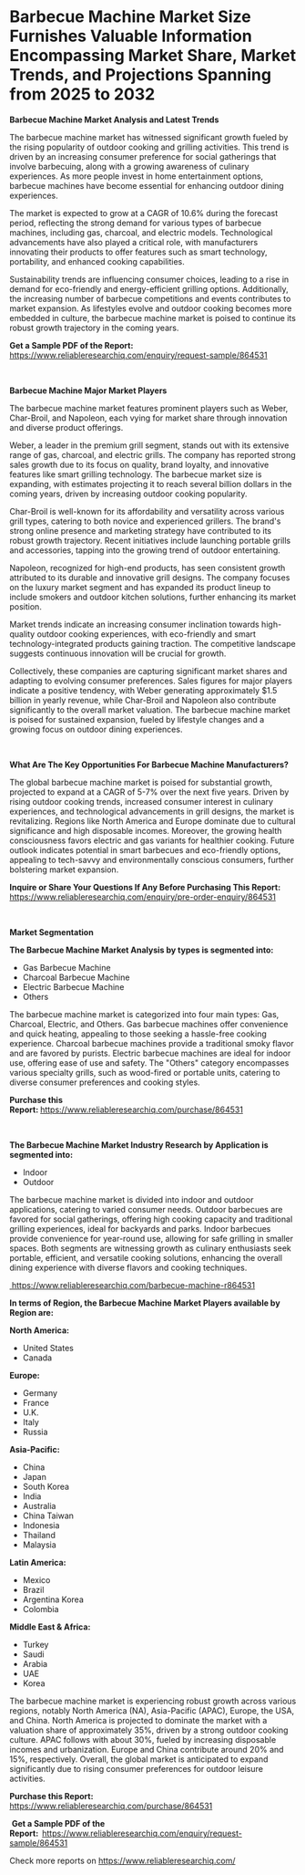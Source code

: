 <p><h1>Barbecue Machine Market Size Furnishes Valuable Information Encompassing Market Share, Market Trends, and Projections Spanning from 2025 to 2032</h1></p><p><strong>Barbecue Machine Market Analysis and Latest Trends</strong></p>
<p><p>The barbecue machine market has witnessed significant growth fueled by the rising popularity of outdoor cooking and grilling activities. This trend is driven by an increasing consumer preference for social gatherings that involve barbecuing, along with a growing awareness of culinary experiences. As more people invest in home entertainment options, barbecue machines have become essential for enhancing outdoor dining experiences.</p><p>The market is expected to grow at a CAGR of 10.6% during the forecast period, reflecting the strong demand for various types of barbecue machines, including gas, charcoal, and electric models. Technological advancements have also played a critical role, with manufacturers innovating their products to offer features such as smart technology, portability, and enhanced cooking capabilities. </p><p>Sustainability trends are influencing consumer choices, leading to a rise in demand for eco-friendly and energy-efficient grilling options. Additionally, the increasing number of barbecue competitions and events contributes to market expansion. As lifestyles evolve and outdoor cooking becomes more embedded in culture, the barbecue machine market is poised to continue its robust growth trajectory in the coming years.</p></p>
<p><strong>Get a Sample PDF of the Report:&nbsp;</strong> <a href="https://www.reliableresearchiq.com/enquiry/request-sample/864531?utm_campaign=2299&utm_medium=2&utm_source=Github&utm_content=ia&utm_term=05042025&utm_id=barbecue-machine">https://www.reliableresearchiq.com/enquiry/request-sample/864531</a></p>
<p>&nbsp;</p>
<p><strong>Barbecue Machine Major Market Players</strong></p>
<p><p>The barbecue machine market features prominent players such as Weber, Char-Broil, and Napoleon, each vying for market share through innovation and diverse product offerings. </p><p>Weber, a leader in the premium grill segment, stands out with its extensive range of gas, charcoal, and electric grills. The company has reported strong sales growth due to its focus on quality, brand loyalty, and innovative features like smart grilling technology. The barbecue market size is expanding, with estimates projecting it to reach several billion dollars in the coming years, driven by increasing outdoor cooking popularity.</p><p>Char-Broil is well-known for its affordability and versatility across various grill types, catering to both novice and experienced grillers. The brand's strong online presence and marketing strategy have contributed to its robust growth trajectory. Recent initiatives include launching portable grills and accessories, tapping into the growing trend of outdoor entertaining.</p><p>Napoleon, recognized for high-end products, has seen consistent growth attributed to its durable and innovative grill designs. The company focuses on the luxury market segment and has expanded its product lineup to include smokers and outdoor kitchen solutions, further enhancing its market position.</p><p>Market trends indicate an increasing consumer inclination towards high-quality outdoor cooking experiences, with eco-friendly and smart technology-integrated products gaining traction. The competitive landscape suggests continuous innovation will be crucial for growth.</p><p>Collectively, these companies are capturing significant market shares and adapting to evolving consumer preferences. Sales figures for major players indicate a positive tendency, with Weber generating approximately $1.5 billion in yearly revenue, while Char-Broil and Napoleon also contribute significantly to the overall market valuation. The barbecue machine market is poised for sustained expansion, fueled by lifestyle changes and a growing focus on outdoor dining experiences.</p></p>
<p>&nbsp;</p>
<p><strong>What Are The Key Opportunities For Barbecue Machine Manufacturers?</strong></p>
<p><p>The global barbecue machine market is poised for substantial growth, projected to expand at a CAGR of 5-7% over the next five years. Driven by rising outdoor cooking trends, increased consumer interest in culinary experiences, and technological advancements in grill designs, the market is revitalizing. Regions like North America and Europe dominate due to cultural significance and high disposable incomes. Moreover, the growing health consciousness favors electric and gas variants for healthier cooking. Future outlook indicates potential in smart barbecues and eco-friendly options, appealing to tech-savvy and environmentally conscious consumers, further bolstering market expansion.</p></p>
<p><strong>Inquire or Share Your Questions If Any Before Purchasing This Report:</strong> <a href="https://www.reliableresearchiq.com/enquiry/pre-order-enquiry/864531?utm_campaign=2299&utm_medium=2&utm_source=Github&utm_content=ia&utm_term=05042025&utm_id=barbecue-machine">https://www.reliableresearchiq.com/enquiry/pre-order-enquiry/864531</a></p>
<p>&nbsp;</p>
<p><strong>Market Segmentation</strong></p>
<p><strong>The Barbecue Machine Market Analysis by types is segmented into:</strong></p>
<p><ul><li>Gas Barbecue Machine</li><li>Charcoal Barbecue Machine</li><li>Electric Barbecue Machine</li><li>Others</li></ul></p>
<p><p>The barbecue machine market is categorized into four main types: Gas, Charcoal, Electric, and Others. Gas barbecue machines offer convenience and quick heating, appealing to those seeking a hassle-free cooking experience. Charcoal barbecue machines provide a traditional smoky flavor and are favored by purists. Electric barbecue machines are ideal for indoor use, offering ease of use and safety. The "Others" category encompasses various specialty grills, such as wood-fired or portable units, catering to diverse consumer preferences and cooking styles.</p></p>
<p><strong>Purchase this Report:&nbsp;</strong><a href="https://www.reliableresearchiq.com/purchase/864531?utm_campaign=2299&utm_medium=2&utm_source=Github&utm_content=ia&utm_term=05042025&utm_id=barbecue-machine">https://www.reliableresearchiq.com/purchase/864531</a></p>
<p>&nbsp;</p>
<p><strong>The Barbecue Machine Market Industry Research by Application is segmented into:</strong></p>
<p><ul><li>Indoor</li><li>Outdoor</li></ul></p>
<p><p>The barbecue machine market is divided into indoor and outdoor applications, catering to varied consumer needs. Outdoor barbecues are favored for social gatherings, offering high cooking capacity and traditional grilling experiences, ideal for backyards and parks. Indoor barbecues provide convenience for year-round use, allowing for safe grilling in smaller spaces. Both segments are witnessing growth as culinary enthusiasts seek portable, efficient, and versatile cooking solutions, enhancing the overall dining experience with diverse flavors and cooking techniques.</p></p>
<p><a href="https://www.reliableresearchiq.com/barbecue-machine-r864531?utm_campaign=2299&utm_medium=2&utm_source=Github&utm_content=ia&utm_term=05042025&utm_id=barbecue-machine">&nbsp;https://www.reliableresearchiq.com/barbecue-machine-r864531</a></p>
<p><strong>In terms of Region, the Barbecue Machine Market Players available by Region are:</strong></p>
<p>
    <p> <strong> North America: </strong>
        <ul>
            <li>United States</li>
            <li>Canada</li>
        </ul>
        </p> 
    <p> <strong> Europe: </strong>
        <ul>
            <li>Germany</li>
            <li>France</li>
            <li>U.K.</li>
            <li>Italy</li>
            <li>Russia</li>
        </ul>
        </p> 
    <p> <strong> Asia-Pacific: </strong>
        <ul>
            <li>China</li>
            <li>Japan</li>
            <li>South Korea</li>
            <li>India</li>
            <li>Australia</li>
            <li>China Taiwan</li>
            <li>Indonesia</li>
            <li>Thailand</li>
            <li>Malaysia</li>
        </ul>
        </p> 
    <p> <strong> Latin America: </strong>
        <ul>
            <li>Mexico</li>
            <li>Brazil</li>
            <li>Argentina Korea</li>
            <li>Colombia</li>
        </ul>
        </p> 
    <p> <strong> Middle East & Africa: </strong>
        <ul>
            <li>Turkey</li>
            <li>Saudi</li>
            <li>Arabia</li>
            <li>UAE</li>
            <li>Korea</li>
        </ul>
    </p>
    </p>
<p><p>The barbecue machine market is experiencing robust growth across various regions, notably North America (NA), Asia-Pacific (APAC), Europe, the USA, and China. North America is projected to dominate the market with a valuation share of approximately 35%, driven by a strong outdoor cooking culture. APAC follows with about 30%, fueled by increasing disposable incomes and urbanization. Europe and China contribute around 20% and 15%, respectively. Overall, the global market is anticipated to expand significantly due to rising consumer preferences for outdoor leisure activities.</p></p>
<p><strong>Purchase this Report: </strong><a href="https://www.reliableresearchiq.com/purchase/864531?utm_campaign=2299&utm_medium=2&utm_source=Github&utm_content=ia&utm_term=05042025&utm_id=barbecue-machine">https://www.reliableresearchiq.com/purchase/864531</a></p>
<p>&nbsp;<strong>Get a Sample PDF of the Report:&nbsp;&nbsp;</strong><a href="https://www.reliableresearchiq.com/enquiry/request-sample/864531?utm_campaign=2299&utm_medium=2&utm_source=Github&utm_content=ia&utm_term=05042025&utm_id=barbecue-machine">https://www.reliableresearchiq.com/enquiry/request-sample/864531</a></p>
<p><strong></strong></p>
<p>Check more reports on <a href="https://www.reliableresearchiq.com/?utm_campaign=2299&utm_medium=2&utm_source=Github&utm_content=ia&utm_term=05042025&utm_id=barbecue-machine">https://www.reliableresearchiq.com/</a></p>